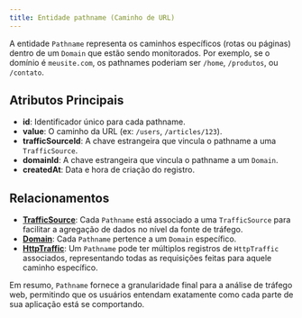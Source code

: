 ```yaml
---
title: Entidade pathname (Caminho de URL)
---
```


A entidade `Pathname` representa os caminhos específicos (rotas ou páginas) dentro de um `Domain` que estão sendo monitorados. Por exemplo, se o domínio é `meusite.com`, os pathnames poderiam ser `/home`, `/produtos`, ou `/contato`.

## Atributos Principais

- **id**: Identificador único para cada pathname.
- **value**: O caminho da URL (ex: `/users`, `/articles/123`).
- **trafficSourceId**: A chave estrangeira que vincula o pathname a uma `TrafficSource`.
- **domainId**: A chave estrangeira que vincula o pathname a um `Domain`.
- **createdAt**: Data e hora de criação do registro.

## Relacionamentos

- [**TrafficSource**](/trafficsource/introduction): Cada `Pathname` está associado a uma `TrafficSource` para facilitar a agregação de dados no nível da fonte de tráfego.
- [**Domain**](/domain/introduction): Cada `Pathname` pertence a um `Domain` específico.
- [**HttpTraffic**](/httptraffic/introduction): Um `Pathname` pode ter múltiplos registros de `HttpTraffic` associados, representando todas as requisições feitas para aquele caminho específico.

Em resumo, `Pathname` fornece a granularidade final para a análise de tráfego web, permitindo que os usuários entendam exatamente como cada parte de sua aplicação está se comportando.
